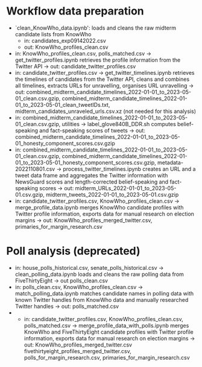 # Workflow data preparation
* `clean_KnowWho_data.ipynb': loads and cleans the raw midterm candidate lists from KnowWho
    * in: candidates_exp09142022.csv
    * out: KnowWho_profiles_clean.csv
* in: KnowWho_profiles_clean.csv, polls_matched.csv -> get_twitter_profiles.ipynb retrieves the profile information from the Twitter API -> out: candidate_twitter_profiles.csv
* in: candidate_twitter_profiles.csv -> get_twitter_timelines.ipynb retrieves the timelines of candidates from the Twitter API, cleans and combines all timelines, extracts URLs for unravelling, organises URL unravelling -> out: combined_midterm_candidate_timelines_2022-01-01_to_2023-05-01_clean.csv.gzip, combined_midterm_candidate_timelines_2022-01-01_to_2023-05-01_clean_tweetIDs.txt, midterm_candidates_unraveled_urls.csv.xz (not needed for this analysis)
* in: combined_midterm_candidate_timelines_2022-01-01_to_2023-05-01_clean.csv.gzip, utilities -> label_glove840B_DDR.sh computes belief-speaking and fact-speaking scores of tweets -> out: combined_midterm_candidate_timelines_2022-01-01_to_2023-05-01_honesty_component_scores.csv.gzip
* in: combined_midterm_candidate_timelines_2022-01-01_to_2023-05-01_clean.csv.gzip, combined_midterm_candidate_timelines_2022-01-01_to_2023-05-01_honesty_component_scores.csv.gzip, metadata-2022110801.csv -> process_twitter_timelines.ipynb creates an URL and a tweet data frame and aggregates the Twitter information with NewsGuard scores and length-corrected belief-speaking and fact-speaking scores -> out: midterm_URLs_2022-01-01_to_2023-05-01.csv.gzip, midterm_tweets_2022-01-01_to_2023-05-01.csv.gzip
* in: candidate_twitter_profiles.csv, KnowWho_profiles_clean.csv -> merge_profile_data.ipynb merges KnowWho candidate profiles with Twitter profile information, exports data for manual research on election margins -> out: KnowWho_profiles_merged_twitter.csv, primaries_for_margin_research.csv

# Poll analysis (deprecated)
* in: house_polls_historical.csv, senate_polls_historical.csv -> clean_polling_data.ipynb loads and cleans the raw polling data from FiveThirtyEight -> out polls_clean.csv
* in: polls_clean.csv, KnowWho_profiles_clean.csv -> match_polling_data.ipynb matches candidate names in polling data with known Twitter handles from KnowWho data and manually researched Twitter handles -> out: polls_matched.csv
* * in: candidate_twitter_profiles.csv, KnowWho_profiles_clean.csv, polls_matched.csv -> merge_profile_data_with_polls.ipynb merges KnowWho and FiveThirtyEight candidate profiles with Twitter profile information, exports data for manual research on election margins -> out: KnowWho_profiles_merged_twitter.csv fivethirtyeight_profiles_merged_twitter.csv, polls_for_margin_research.csv, primaries_for_margin_research.csv